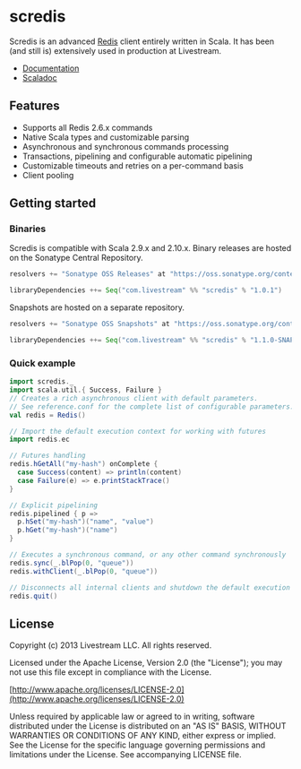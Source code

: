 # scredis

Scredis is an advanced [Redis](http://redis.io) client entirely written in Scala. It has been (and still is) extensively used in production at Livestream.

* [Documentation](https://github.com/Livestream/scredis/wiki)
* [Scaladoc](http://livestream.github.io/scredis/api/snapshot/)

## Features
* Supports all Redis 2.6.x commands
* Native Scala types and customizable parsing
* Asynchronous and synchronous commands processing
* Transactions, pipelining and configurable automatic pipelining
* Customizable timeouts and retries on a per-command basis
* Client pooling

## Getting started

### Binaries
Scredis is compatible with Scala 2.9.x and 2.10.x. Binary releases are hosted on the Sonatype Central Repository.

```scala
resolvers += "Sonatype OSS Releases" at "https://oss.sonatype.org/content/repositories/releases/"

libraryDependencies ++= Seq("com.livestream" %% "scredis" % "1.0.1")
```

Snapshots are hosted on a separate repository.

```scala
resolvers += "Sonatype OSS Snapshots" at "https://oss.sonatype.org/content/repositories/snapshots/"

libraryDependencies ++= Seq("com.livestream" %% "scredis" % "1.1.0-SNAPSHOT")
```

### Quick example
```scala
import scredis._
import scala.util.{ Success, Failure }
// Creates a rich asynchronous client with default parameters.
// See reference.conf for the complete list of configurable parameters.
val redis = Redis()

// Import the default execution context for working with futures
import redis.ec

// Futures handling
redis.hGetAll("my-hash") onComplete {
  case Success(content) => println(content)
  case Failure(e) => e.printStackTrace()
}

// Explicit pipelining
redis.pipelined { p =>
  p.hSet("my-hash")("name", "value")
  p.hGet("my-hash")("name")
}

// Executes a synchronous command, or any other command synchronously
redis.sync(_.blPop(0, "queue"))
redis.withClient(_.blPop(0, "queue"))

// Disconnects all internal clients and shutdown the default execution context
redis.quit()
```

## License

Copyright (c) 2013 Livestream LLC. All rights reserved.

Licensed under the Apache License, Version 2.0 (the "License");
you may not use this file except in compliance with the License.

[http://www.apache.org/licenses/LICENSE-2.0](http://www.apache.org/licenses/LICENSE-2.0)

Unless required by applicable law or agreed to in writing, software
distributed under the License is distributed on an "AS IS" BASIS,
WITHOUT WARRANTIES OR CONDITIONS OF ANY KIND, either express or implied.
See the License for the specific language governing permissions and
limitations under the License. See accompanying LICENSE file.
